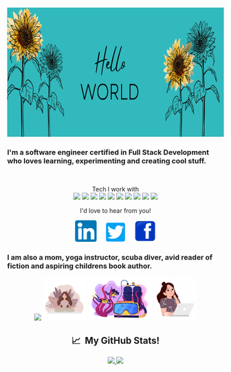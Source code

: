 <p align="center">
<img src="images/Hello.png" width=1200; height=300r>
</p>
<p align="center">
<span style=font-size:100px">
<h3> I'm a software engineer certified in Full Stack Development who loves learning, experimenting and creating cool stuff. </h3> <br />



<p align="center">
                 Tech I work with <br />
<img src="https://cdn.jsdelivr.net/gh/devicons/devicon/icons/ruby/ruby-plain-wordmark.svg" height=80 />
<img src="https://cdn.jsdelivr.net/gh/devicons/devicon/icons/javascript/javascript-original.svg" height=80 />
<img src="https://cdn.jsdelivr.net/gh/devicons/devicon/icons/rails/rails-plain-wordmark.svg" height=80/>
<img src="https://cdn.jsdelivr.net/gh/devicons/devicon/icons/react/react-original-wordmark.svg" height=80 />
<img src="https://cdn.jsdelivr.net/gh/devicons/devicon/icons/git/git-plain-wordmark.svg" height=80 />
<img src="https://cdn.jsdelivr.net/gh/devicons/devicon/icons/postgresql/postgresql-plain-wordmark.svg" height=80 />
<img src="https://cdn.jsdelivr.net/gh/devicons/devicon/icons/bootstrap/bootstrap-plain-wordmark.svg" height=80 />
<img src="https://cdn.jsdelivr.net/gh/devicons/devicon/icons/css3/css3-original-wordmark.svg" height=80/>
<img src="https://cdn.jsdelivr.net/gh/devicons/devicon/icons/html5/html5-plain-wordmark.svg" height=80 />
<img src="https://cdn.jsdelivr.net/gh/devicons/devicon/icons/canva/canva-original.svg" height=80 />
</p>
<p align="center">       
I'd love to hear from you!
</p>
<p align="center">
<a href="https://www.linkedin.com/in/robyn-spaulding"><img src="images/LinkedIn.png" style="width:50px"></a>
<a href="https://twitter.com/RobynSp27"><img src="images/Twitter-Emblem.png" style="width:80px" ></a>
<a href="https://m.me/robyn.morris.3382"><img src="images/Facebook.png" style="width:50px"></a>
</p>
</p>
</span>
</p>
<p align="center">
<h3>I am also a mom, yoga instructor, scuba diver, avid reader of fiction and aspiring childrens book author. </h3>
</p>

<p align="center">
<img src="images/mom.avif" width=100 />   <img src="images/yoga.jpeg" width=100 />    <img src="images/scuba.jpeg" height=100 />   <img src="images/coding.jpeg" width=100 />
</p>          
       

<h2  align="center"> 📈 &nbsp;My GitHub Stats!</h2>
<p align="center" >
<a href="https://github.com/robynspaulding">
  <img height="180em" src="https://github-readme-stats.vercel.app/api?username=robynspaulding&theme=noctis_minimus&show_icons=true" />
<a href="https://github.com/robynspaulding">
  <img height="180em" src="https://github-readme-stats.vercel.app/api/top-langs/?username=robynspaulding&theme=noctis_minimus&layout=compact" />
</p>
